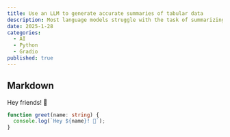 ```yaml
---
title: Use an LLM to generate accurate summaries of tabular data
description: Most language models struggle with the task of summarizing tabular data. Here's how I worked around that to generate descriptions of time series data from a statistical database.
date: 2025-1-28
categories:
  - AI
  - Python
  - Gradio
published: true
---
```


## Markdown

Hey friends! 👋

```ts
function greet(name: string) {
  console.log(`Hey ${name}! 👋`);
}
```
